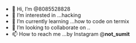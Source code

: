 - 👋 Hi, I’m @8085528828
- 👀 I’m interested in ...hacking
- 🌱 I’m currently learning ...how to code on termix
- 💞️ I’m looking to collaborate on ..
- 📫 How to reach me ...by Instagram @__not_sumit__

<!---
8085528828/8085528828 is a ✨ special ✨ repository because its `README.md` (this file) appears on your GitHub profile.
You can click the Preview link to take a look at your changes.
--->
